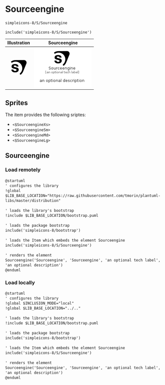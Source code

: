 # Sourceengine


```text
simpleicons-8/S/Sourceengine
```

```text
include('simpleicons-8/S/Sourceengine')
```



| Illustration | Sourceengine |
| :---: | :---: |
| ![illustration for Illustration](../../simpleicons-8/S/Sourceengine.png) | ![illustration for Sourceengine](../../simpleicons-8/S/Sourceengine.Local.png) |



## Sprites
The item provides the following sriptes:

- `<$SourceengineXs>`
- `<$SourceengineSm>`
- `<$SourceengineMd>`
- `<$SourceengineLg>`





## Sourceengine

### Load remotely
```plantuml
@startuml
' configures the library
!global $LIB_BASE_LOCATION="https://raw.githubusercontent.com/tmorin/plantuml-libs/master/distribution"

' loads the library's bootstrap
!include $LIB_BASE_LOCATION/bootstrap.puml

' loads the package bootstrap
include('simpleicons-8/bootstrap')

' loads the Item which embeds the element Sourceengine
include('simpleicons-8/S/Sourceengine')

' renders the element
Sourceengine('Sourceengine', 'Sourceengine', 'an optional tech label', 'an optional description')
@enduml
```

### Load locally
```plantuml
@startuml
' configures the library
!global $INCLUSION_MODE="local"
!global $LIB_BASE_LOCATION="../.."

' loads the library's bootstrap
!include $LIB_BASE_LOCATION/bootstrap.puml

' loads the package bootstrap
include('simpleicons-8/bootstrap')

' loads the Item which embeds the element Sourceengine
include('simpleicons-8/S/Sourceengine')

' renders the element
Sourceengine('Sourceengine', 'Sourceengine', 'an optional tech label', 'an optional description')
@enduml
```

